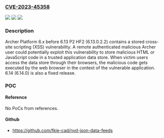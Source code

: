 ### [CVE-2023-45358](https://cve.mitre.org/cgi-bin/cvename.cgi?name=CVE-2023-45358)
![](https://img.shields.io/static/v1?label=Product&message=n%2Fa&color=blue)
![](https://img.shields.io/static/v1?label=Version&message=n%2Fa&color=blue)
![](https://img.shields.io/static/v1?label=Vulnerability&message=n%2Fa&color=brighgreen)

### Description

Archer Platform 6.x before 6.13 P2 HF2 (6.13.0.2.2) contains a stored cross-site scripting (XSS) vulnerability. A remote authenticated malicious Archer user could potentially exploit this vulnerability to store malicious HTML or JavaScript code in a trusted application data store. When victim users access the data store through their browsers, the malicious code gets executed by the web browser in the context of the vulnerable application. 6.14 (6.14.0) is also a fixed release.

### POC

#### Reference
No PoCs from references.

#### Github
- https://github.com/fkie-cad/nvd-json-data-feeds

